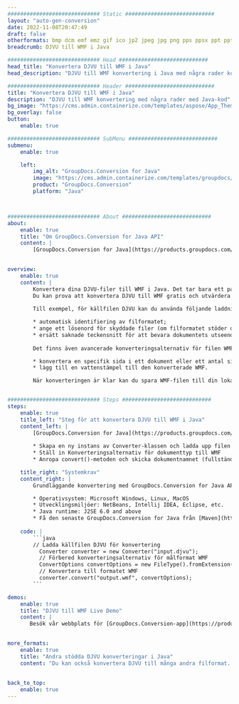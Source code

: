 ```yaml
---
############################# Static ############################
layout: "auto-gen-conversion"
date: 2022-11-08T20:47:49
draft: false
otherformats: bmp dcm emf emz gif ico jp2 jpeg jpg png pps ppsx ppt pptx psb psd svg svgz tga tif tiff webp wmf wmz
breadcrumb: DJVU till WMF i Java

############################# Head ############################
head_title: "Konvertera DJVU till WMF i Java"
head_description: "DJVU till WMF konvertering i Java med några rader kod. Konvertera över 160 filformat med hjälp av GroupDocs dokumentkonverterings-API för Java"

############################# Header ############################
title: "Konvertera DJVU till WMF i Java"
description: "DJVU till WMF konvertering med några rader med Java-kod"
bg_image: "https://cms.admin.containerize.com/templates/aspose/App_Themes/V3/images/bg/header1.png"
bg_overlay: false
button:
    enable: true

############################# SubMenu ############################
submenu:
    enable: true

    left:
        img_alt: "GroupDocs.Conversion for Java"
        image: "https://cms.admin.containerize.com/templates/groupdocs/images/product-logos/90x90-noborder/groupdocs-conversion-java.png"
        product: "GroupDocs.Conversion"
        platform: "Java"



############################# About ############################
about:
    enable: true
    title: "Om GroupDocs.Conversion for Java API"
    content: |
        [GroupDocs.Conversion for Java](https://products.groupdocs.com/conversion/java/) är ett avancerat filformatkonverterings-API för konvertering mellan populära bild- och dokumentformat som Microsoft Office, OpenDocument, PDF, HTML, e-post, CAD. och mycket mer med bara några rader kod. Det inbyggda API:t upptäcker automatiskt formaten för originaldokumenten och erbjuder många alternativ för att anpassa de konverterade dokumenten. Tillsammans med funktionen att extrahera information från ett dokument, stöder den också cachelagring av konverteringsresultaten till den lokala disken som standard. Men alla typer av cachelagring kan stödjas genom att implementera lämpliga gränssnitt - Amazon S3, Dropbox, Google Drive, Windows Azure, Reddis eller andra.
    

overview:
    enable: true
    content: |
        Konvertera dina DJVU-filer till WMF i Java. Det tar bara ett par rader med Java-kod på valfri plattform, som Windows, Linux, macOS.
        Du kan prova att konvertera DJVU till WMF gratis och utvärdera kvaliteten på konverteringsresultaten. Tillsammans med enkla filkonverteringsskript kan du prova mer sofistikerade alternativ för att ladda källfilen DJVU och lagra WMF-utdata. 
        
        Till exempel, för källfilen DJVU kan du använda följande laddningsalternativ:

        * automatisk identifiering av filformatet;
        * ange ett lösenord för skyddade filer (om filformatet stöder det);
        * ersätt saknade teckensnitt för att bevara dokumentets utseende.
        
        Det finns även avancerade konverteringsalternativ för filen WMF:

        * konvertera en specifik sida i ett dokument eller ett antal sidor;
        * lägg till en vattenstämpel till den konverterade WMF.

        När konverteringen är klar kan du spara WMF-filen till din lokala filsökväg eller till tredje parts lagring såsom FTP, Amazon S3, Google Drive, Dropbox etc. Observera - för att konvertera DJVU till WMF behöver du inte installera någon ytterligare programvara, såsom MS Office, Open Office, Adobe Acrobat Reader etc.


############################# Steps ############################
steps:
    enable: true
    title_left: "Steg för att konvertera DJVU till WMF i Java"
    content_left: |
        [GroupDocs.Conversion for Java](https://products.groupdocs.com/conversion/java/) låter utvecklare enkelt konvertera DJVU fil till WMF med några rader kod.
        
        * Skapa en ny instans av Converter-klassen och ladda upp filen DJVU med den fullständiga sökvägen
        * Ställ in Konverteringsalternativ för dokumenttyp till WMF
        * Anropa convert()-metoden och skicka dokumentnamnet (fullständig sökväg) och formatet (WMF) som en parameter

    title_right: "Systemkrav"
    content_right: |
        Grundläggande konvertering med GroupDocs.Conversion for Java API kan göras med bara några rader kod. Våra API:er stöds på alla större plattformar och operativsystem. Innan du kör koden nedan, se till att du har följande förutsättningar installerade på ditt system.

        * Operativsystem: Microsoft Windows, Linux, MacOS
        * Utvecklingsmiljöer: NetBeans, Intellij IDEA, Eclipse, etc.
        * Java runtime: J2SE 6.0 and above
        * Få den senaste GroupDocs.Conversion for Java från [Maven](https://repository.groupdocs.com/webapp/#/artifacts/browse/tree/General/repo/com/groupdocs/groupdocs-conversion)
         
    code: |
        ```java    
        // Ladda källfilen DJVU för konvertering
          Converter converter = new Converter("input.djvu");
          // Förbered konverteringsalternativ för målformat WMF
          ConvertOptions convertOptions = new FileType().fromExtension("wmf").getConvertOptions();
          // Konvertera till formatet WMF
          converter.convert("output.wmf", convertOptions);
        ```

demos:
    enable: true
    title: "DJVU till WMF Live Demo"
    content: |
       Besök vår webbplats för [GroupDocs.Conversion-app](https://products.groupdocs.app/conversion/family) och försök konvertera DJVU till WMF nu. Den kostnadsfria demon har följande fördelar
          

more_formats:
    enable: true
    title: "Andra stödda DJVU konverteringar i Java"
    content: "Du kan också konvertera DJVU till många andra filformat. Se listan nedan."
       
       
back_to_top:
    enable: true
---
```

